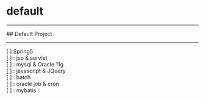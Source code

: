 # default
<hr/>
## Default Project
<hr/>
[ ] Spring5
<br>[ ] : jsp & servlet  
<br>[ ] : mysql & Oracle 11g   
<br>[ ] : javascript & JQuery
<br>[ ] : batch    
<br>[ ] : oracle job & cron     
<br>[ ] : mybatis   

